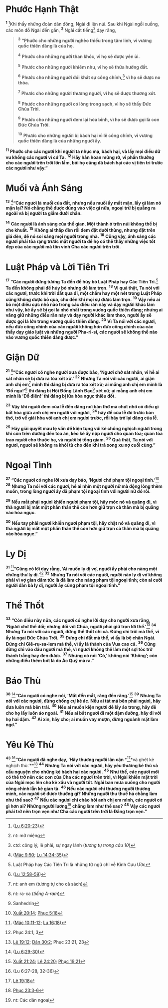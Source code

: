 # Phước Hạnh Thật
<sup><b>1</b></sup> [^1@-675da782-1fdd-4ef0-89da-52351098c5d8]Khi thấy những đoàn dân đông, Ngài đi lên núi. Sau khi Ngài ngồi xuống, các môn đồ Ngài đến gần, <sup><b>2</b></sup> Ngài cất tiếng[^1-675da782-1fdd-4ef0-89da-52351098c5d8] dạy rằng,


> <sup><b>3</b></sup> **“Phước cho những người nghèo thiếu trong tâm linh, vì vương quốc thiên đàng là của họ.**
> 
> <sup><b>4</b></sup> **Phước cho những người than khóc, vì họ sẽ được yên ủi.**
> 
> <sup><b>5</b></sup> **Phước cho những người khiêm nhu, vì họ sẽ thừa hưởng đất.**
> 
> <sup><b>6</b></sup> **Phước cho những người đói khát sự công chính,**[^2-675da782-1fdd-4ef0-89da-52351098c5d8] **vì họ sẽ được no thỏa.**
> 
> <sup><b>7</b></sup> **Phước cho những người thương người, vì họ sẽ được thương xót.**
> 
> <sup><b>8</b></sup> **Phước cho những người có lòng trong sạch, vì họ sẽ thấy Ðức Chúa Trời.**
> 
> <sup><b>9</b></sup> **Phước cho những người đem lại hòa bình, vì họ sẽ được gọi là con Ðức Chúa Trời.**
> 
> <sup><b>10</b></sup> **Phước cho những người bị bách hại vì lẽ công chính, vì vương quốc thiên đàng là của những người ấy.**
>

<sup><b>11</b></sup> **Phước cho các ngươi khi người ta nhục mạ, bách hại, và lấy mọi điều dữ vu khống các ngươi vì cớ Ta.** <sup><b>12</b></sup> **Hãy hân hoan mừng rỡ, vì phần thưởng cho các ngươi trên trời lớn lắm, bởi họ cũng đã bách hại các vị tiên tri trước các ngươi như vậy.”**


# Muối và Ánh Sáng
<sup><b>13</b></sup> [^2@-675da782-1fdd-4ef0-89da-52351098c5d8]**“Các ngươi là muối của đất, nhưng nếu muối ấy mất mặn, lấy gì làm nó mặn lại? Nó chẳng thể được dùng vào việc gì nữa, ngoại trừ bị quăng ra ngoài và bị người ta giẫm dưới chân.**

<sup><b>14</b></sup> **Các ngươi là ánh sáng của thế gian. Một thành ở trên núi không thể bị che khuất.** <sup><b>15</b></sup> **Không ai thắp đèn rồi đem đặt dưới thùng, nhưng đặt trên giá đèn, để nó soi sáng mọi người trong nhà.** <sup><b>16</b></sup> **Cũng vậy, ánh sáng các ngươi phải tỏa rạng trước mặt người ta để họ có thể thấy những việc tốt đẹp của các ngươi mà tôn vinh Cha các ngươi trên trời.**


# Luật Pháp và Lời Tiên Tri
<sup><b>17</b></sup> **“Các ngươi đừng tưởng Ta đến để hủy bỏ Luật Pháp hay Các Tiên Tri.**[^3-675da782-1fdd-4ef0-89da-52351098c5d8] **Ta đến không phải để hủy bỏ nhưng để làm trọn.** <sup><b>18</b></sup> **Vì quả thật, Ta nói với các ngươi, trước khi trời đất qua đi, một chấm hay một nét trong Luật Pháp cũng không được bỏ qua, cho đến khi mọi sự được làm trọn.** <sup><b>19</b></sup> **Vậy nếu ai bỏ một điều cực nhỏ nào trong các điều răn này và dạy người khác làm như vậy, kẻ ấy sẽ bị gọi là nhỏ nhất trong vương quốc thiên đàng; nhưng ai vâng giữ những điều răn này và dạy người khác làm theo, người ấy sẽ được gọi là lớn trong vương quốc thiên đàng.** <sup><b>20</b></sup> **Vì Ta nói với các ngươi, nếu đức công chính của các ngươi không hơn đức công chính của các thầy dạy giáo luật và những người Pha-ri-si, các ngươi sẽ không thể nào vào vương quốc thiên đàng được.”**


# Giận Dữ
<sup><b>21</b></sup> [^3@-675da782-1fdd-4ef0-89da-52351098c5d8]**“Các ngươi có nghe người xưa được bảo, ‘Ngươi chớ sát nhân, vì hễ ai sát nhân sẽ bị đưa ra tòa xét xử.’** <sup><b>22</b></sup> **Nhưng Ta nói với các ngươi, ai giận anh chị em**[^4-675da782-1fdd-4ef0-89da-52351098c5d8] **mình thì đáng bị đưa ra tòa xét xử; ai mắng anh chị em mình là ‘Ðồ ngu!’**[^5-675da782-1fdd-4ef0-89da-52351098c5d8] **thì đáng bị Hội Ðồng Lãnh Ðạo**[^6-675da782-1fdd-4ef0-89da-52351098c5d8] **xét xử; ai mắng anh chị em mình là ‘Ðồ điên!’ thì đáng bị lửa hỏa ngục thiêu đốt.**

<sup><b>23</b></sup> **Vậy khi ngươi đem của lễ đến dâng nơi bàn thờ mà chợt nhớ có điều gì bất hòa giữa anh chị em ngươi với ngươi,** <sup><b>24</b></sup> **hãy để của lễ đó trước bàn thờ, trở về giải hòa với anh chị em ngươi trước, rồi hãy trở lại dâng của lễ.**

<sup><b>25</b></sup> **Hãy giải quyết mau lẹ vấn đề kiện tụng với kẻ chống nghịch ngươi trong khi còn trên đường đến tòa án, kẻo kẻ ấy nộp ngươi cho quan tòa; quan tòa trao ngươi cho thuộc hạ, và ngươi bị tống giam.** <sup><b>26</b></sup> **Quả thật, Ta nói với ngươi, ngươi sẽ không ra khỏi tù cho đến khi trả xong xu nợ cuối cùng.”**


# Ngoại Tình
<sup><b>27</b></sup> **“Các ngươi có nghe lời xưa dạy bảo, ‘Ngươi chớ phạm tội ngoại tình.’**[^4@-675da782-1fdd-4ef0-89da-52351098c5d8] <sup><b>28</b></sup> **Nhưng Ta nói với các ngươi, hễ ai nhìn một người nữ mà động lòng thèm muốn, trong lòng người ấy đã phạm tội ngoại tình với người nữ đó rồi.**

<sup><b>29</b></sup> **Nếu mắt phải ngươi khiến ngươi phạm tội, hãy móc nó và quăng đi, vì thà ngươi bị mất một phần thân thể còn hơn giữ trọn cả thân mà bị quăng vào hỏa ngục.**

<sup><b>30</b></sup> **Nếu tay phải ngươi khiến ngươi phạm tội, hãy chặt nó và quăng đi, vì thà ngươi bị mất một phần thân thể còn hơn giữ trọn cả thân mà bị quăng vào hỏa ngục.”**


# Ly Dị
<sup><b>31</b></sup> [^5@-675da782-1fdd-4ef0-89da-52351098c5d8]**“Cũng có lời dạy rằng, ‘Ai muốn ly dị vợ, người ấy phải cho nàng một chứng thư ly dị.’**[^6@-675da782-1fdd-4ef0-89da-52351098c5d8] <sup><b>32</b></sup> **Nhưng Ta nói với các ngươi, người nào ly dị vợ không phải vì vợ gian dâm tức là đã làm cho nàng phạm tội ngoại tình; còn ai cưới người đàn bà ly dị, người ấy cũng phạm tội ngoại tình.”**


# Thề Thốt
<sup><b>33</b></sup> **“Còn điều này nữa, các ngươi có nghe lời dạy cho người xưa rằng, ‘Ngươi chớ thề dối; nhưng đối với Chúa, ngươi phải giữ trọn lời thề.’**[^7@-675da782-1fdd-4ef0-89da-52351098c5d8] <sup><b>34</b></sup> **Nhưng Ta nói với các ngươi, đừng thề thốt chi cả. Ðừng chỉ trời mà thề, vì ấy là ngai Ðức Chúa Trời.** <sup><b>35</b></sup> **Ðừng chỉ đất mà thề, vì ấy là bệ chân Ngài. Ðừng chỉ Giê-ru-sa-lem mà thề, vì ấy là thành của Vua cao cả.** <sup><b>36</b></sup> **Cũng đừng chỉ vào đầu ngươi mà thề, vì ngươi không thể làm một sợi tóc trở thành trắng hay đen được.** <sup><b>37</b></sup> **Nhưng có nói ‘Có,’ không nói ‘Không’; còn những điều thêm bớt là do Ác Quỷ mà ra.”**


# Báo Thù
<sup><b>38</b></sup> [^8@-675da782-1fdd-4ef0-89da-52351098c5d8]**“Các ngươi có nghe nói, ‘Mắt đền mắt, răng đền răng.’**[^9@-675da782-1fdd-4ef0-89da-52351098c5d8] <sup><b>39</b></sup> **Nhưng Ta nói với các ngươi, đừng chống cự kẻ ác. Nếu ai tát má bên phải ngươi, hãy đưa luôn má bên trái.** <sup><b>40</b></sup> **Nếu ai muốn kiện ngươi để lấy áo trong, hãy để cho họ lấy luôn áo ngoài.** <sup><b>41</b></sup> **Nếu ai bắt ngươi đi một dặm đường, hãy đi với họ hai dặm.** <sup><b>42</b></sup> **Ai xin, hãy cho; ai muốn vay mượn, đừng ngoảnh mặt làm ngơ.”**


# Yêu Kẻ Thù
<sup><b>43</b></sup> [^10@-675da782-1fdd-4ef0-89da-52351098c5d8]**“Các ngươi đã nghe dạy, ‘Hãy thương người lân cận** *[^11@-675da782-1fdd-4ef0-89da-52351098c5d8]*và ghét kẻ nghịch thù.’**[^12@-675da782-1fdd-4ef0-89da-52351098c5d8] <sup><b>44</b></sup> **Nhưng Ta nói với các ngươi, hãy yêu thương kẻ thù và cầu nguyện cho những kẻ bách hại các ngươi.** <sup><b>45</b></sup> **Như thế, các ngươi mới có thể trở nên các con của Cha các ngươi trên trời, vì Ngài khiến mặt trời của Ngài mọc lên cho kẻ xấu và người tốt. Ngài ban mưa xuống cho người công chính lẫn kẻ gian tà.** <sup><b>46</b></sup> **Nếu các ngươi chỉ thương người thương mình, các ngươi sẽ được thưởng gì? Những người thu thuế há chẳng làm như thế sao?** <sup><b>47</b></sup> **Nếu các ngươi chỉ chào hỏi anh chị em mình, các ngươi có gì hơn ai? Những người lương**[^7-675da782-1fdd-4ef0-89da-52351098c5d8] **chẳng làm như thế sao?** <sup><b>48</b></sup> **Vậy các ngươi phải trở nên trọn vẹn như Cha các ngươi trên trời là Ðấng trọn vẹn.”**

[^1-675da782-1fdd-4ef0-89da-52351098c5d8]: nt: mở miệng
[^2-675da782-1fdd-4ef0-89da-52351098c5d8]: ctd: công lý, lẽ phải, sự ngay lành (*tương tự trong câu 10*)
[^3-675da782-1fdd-4ef0-89da-52351098c5d8]: Luật Pháp hay Các Tiên Tri là những từ ngữ chỉ về Kinh Cựu Ước
[^4-675da782-1fdd-4ef0-89da-52351098c5d8]: nt: anh em (tương tự cho cả sách)
[^5-675da782-1fdd-4ef0-89da-52351098c5d8]: nt: ra-ca (*tiếng A-ram*)
[^6-675da782-1fdd-4ef0-89da-52351098c5d8]: Sanhedrin
[^7-675da782-1fdd-4ef0-89da-52351098c5d8]: nt: Các dân ngoại
[^1@-675da782-1fdd-4ef0-89da-52351098c5d8]: ([Lu 6:20-23](/passage/?search=Luke.6.20-Luke.6.23\&version=BD2011))
[^2@-675da782-1fdd-4ef0-89da-52351098c5d8]: ([Mác 9:50](/passage/?search=Mark.9.50\&version=BD2011); [Lu 14:34-35](/passage/?search=Luke.14.34-Luke.14.35\&version=BD2011))
[^3@-675da782-1fdd-4ef0-89da-52351098c5d8]: ([Lu 12:58-59](/passage/?search=Luke.12.58-Luke.12.59\&version=BD2011))
[^4@-675da782-1fdd-4ef0-89da-52351098c5d8]: [Xuất 20:14](/passage/?search=Exod.20.14\&version=BD2011); [Phục 5:18](/passage/?search=Deut.5.18\&version=BD2011)
[^5@-675da782-1fdd-4ef0-89da-52351098c5d8]: ([Mác 10:11-12](/passage/?search=Mark.10.11-Mark.10.12\&version=BD2011); [Lu 16:18](/passage/?search=Luke.16.18\&version=BD2011))
[^6@-675da782-1fdd-4ef0-89da-52351098c5d8]: Phục 24:1, 3
[^7@-675da782-1fdd-4ef0-89da-52351098c5d8]: [Lê 19:12](/passage/?search=Lev.19.12\&version=BD2011); [Dân 30:2](/passage/?search=Num.30.2\&version=BD2011); Phục 23:21, 23
[^8@-675da782-1fdd-4ef0-89da-52351098c5d8]: ([Lu 6:29-30](/passage/?search=Luke.6.29-Luke.6.30\&version=BD2011))
[^9@-675da782-1fdd-4ef0-89da-52351098c5d8]: [Xuất 21:24](/passage/?search=Exod.21.24\&version=BD2011); [Lê 24:20](/passage/?search=Lev.24.20\&version=BD2011); [Phục 19:21](/passage/?search=Deut.19.21\&version=BD2011)
[^10@-675da782-1fdd-4ef0-89da-52351098c5d8]: (Lu 6:27-28, 32-36)
[^11@-675da782-1fdd-4ef0-89da-52351098c5d8]: [Lê 19:18](/passage/?search=Lev.19.18\&version=BD2011)
[^12@-675da782-1fdd-4ef0-89da-52351098c5d8]: [Phục 23:3-6](/passage/?search=Deut.23.3-Deut.23.6\&version=BD2011)